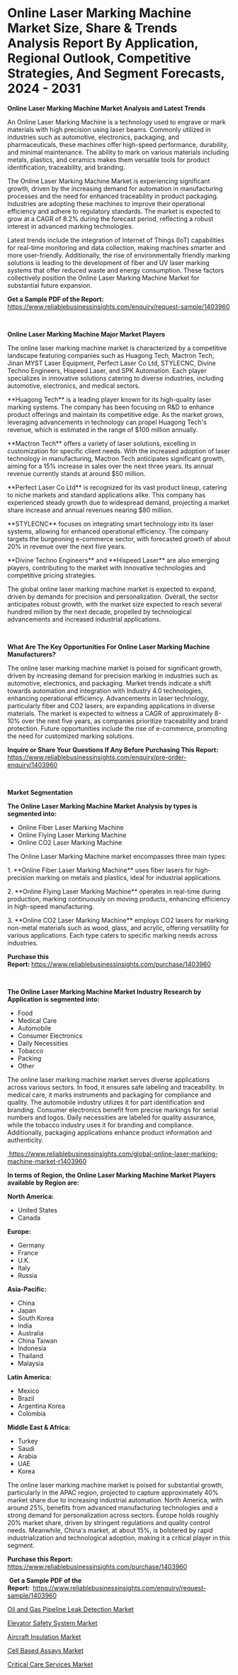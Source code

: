 <p><h1>Online Laser Marking Machine Market Size, Share & Trends Analysis Report By Application, Regional Outlook, Competitive Strategies, And Segment Forecasts, 2024 - 2031</h1></p><p><strong>Online Laser Marking Machine Market Analysis and Latest Trends</strong></p>
<p><p>An Online Laser Marking Machine is a technology used to engrave or mark materials with high precision using laser beams. Commonly utilized in industries such as automotive, electronics, packaging, and pharmaceuticals, these machines offer high-speed performance, durability, and minimal maintenance. The ability to mark on various materials including metals, plastics, and ceramics makes them versatile tools for product identification, traceability, and branding.</p><p>The Online Laser Marking Machine Market is experiencing significant growth, driven by the increasing demand for automation in manufacturing processes and the need for enhanced traceability in product packaging. Industries are adopting these machines to improve their operational efficiency and adhere to regulatory standards. The market is expected to grow at a CAGR of 8.2% during the forecast period, reflecting a robust interest in advanced marking technologies.</p><p>Latest trends include the integration of Internet of Things (IoT) capabilities for real-time monitoring and data collection, making machines smarter and more user-friendly. Additionally, the rise of environmentally friendly marking solutions is leading to the development of fiber and UV laser marking systems that offer reduced waste and energy consumption. These factors collectively position the Online Laser Marking Machine Market for substantial future expansion.</p></p>
<p><strong>Get a Sample PDF of the Report:&nbsp;</strong> <a href="https://www.reliablebusinessinsights.com/enquiry/request-sample/1403960?utm_campaign=1787&utm_medium=2&utm_source=Github&utm_content=ia&utm_term=23102024&utm_id=online-laser-marking-machine">https://www.reliablebusinessinsights.com/enquiry/request-sample/1403960</a></p>
<p>&nbsp;</p>
<p><strong>Online Laser Marking Machine Major Market Players</strong></p>
<p><p>The online laser marking machine market is characterized by a competitive landscape featuring companies such as Huagong Tech, Mactron Tech, Jinan MYST Laser Equipment, Perfect Laser Co Ltd, STYLECNC, Divine Techno Engineers, Hispeed Laser, and SPK Automation. Each player specializes in innovative solutions catering to diverse industries, including automotive, electronics, and medical sectors.</p><p>**Huagong Tech** is a leading player known for its high-quality laser marking systems. The company has been focusing on R&D to enhance product offerings and maintain its competitive edge. As the market grows, leveraging advancements in technology can propel Huagong Tech's revenue, which is estimated in the range of $100 million annually.</p><p>**Mactron Tech** offers a variety of laser solutions, excelling in customization for specific client needs. With the increased adoption of laser technology in manufacturing, Mactron Tech anticipates significant growth, aiming for a 15% increase in sales over the next three years. Its annual revenue currently stands at around $50 million.</p><p>**Perfect Laser Co Ltd** is recognized for its vast product lineup, catering to niche markets and standard applications alike. This company has experienced steady growth due to widespread demand, projecting a market share increase and annual revenues nearing $80 million.</p><p>**STYLECNC** focuses on integrating smart technology into its laser systems, allowing for enhanced operational efficiency. The company targets the burgeoning e-commerce sector, with forecasted growth of about 20% in revenue over the next five years.</p><p>**Divine Techno Engineers** and **Hispeed Laser** are also emerging players, contributing to the market with innovative technologies and competitive pricing strategies.</p><p>The global online laser marking machine market is expected to expand, driven by demands for precision and personalization. Overall, the sector anticipates robust growth, with the market size expected to reach several hundred million by the next decade, propelled by technological advancements and increased industrial applications.</p></p>
<p>&nbsp;</p>
<p><strong>What Are The Key Opportunities For Online Laser Marking Machine Manufacturers?</strong></p>
<p><p>The online laser marking machine market is poised for significant growth, driven by increasing demand for precision marking in industries such as automotive, electronics, and packaging. Market trends indicate a shift towards automation and integration with Industry 4.0 technologies, enhancing operational efficiency. Advancements in laser technology, particularly fiber and CO2 lasers, are expanding applications in diverse materials. The market is expected to witness a CAGR of approximately 8-10% over the next five years, as companies prioritize traceability and brand protection. Future opportunities include the rise of e-commerce, promoting the need for customized marking solutions.</p></p>
<p><strong>Inquire or Share Your Questions If Any Before Purchasing This Report:</strong> <a href="https://www.reliablebusinessinsights.com/enquiry/pre-order-enquiry/1403960?utm_campaign=1787&utm_medium=2&utm_source=Github&utm_content=ia&utm_term=23102024&utm_id=online-laser-marking-machine">https://www.reliablebusinessinsights.com/enquiry/pre-order-enquiry/1403960</a></p>
<p>&nbsp;</p>
<p><strong>Market Segmentation</strong></p>
<p><strong>The Online Laser Marking Machine Market Analysis by types is segmented into:</strong></p>
<p><ul><li>Online Fiber Laser Marking Machine</li><li>Online Flying Laser Marking Machine</li><li>Online CO2 Laser Marking Machine</li></ul></p>
<p><p>The Online Laser Marking Machine market encompasses three main types: </p><p>1. **Online Fiber Laser Marking Machine** uses fiber lasers for high-precision marking on metals and plastics, ideal for industrial applications.</p><p>2. **Online Flying Laser Marking Machine** operates in real-time during production, marking continuously on moving products, enhancing efficiency in high-speed manufacturing.</p><p>3. **Online CO2 Laser Marking Machine** employs CO2 lasers for marking non-metal materials such as wood, glass, and acrylic, offering versatility for various applications. Each type caters to specific marking needs across industries.</p></p>
<p><strong>Purchase this Report:&nbsp;</strong><a href="https://www.reliablebusinessinsights.com/purchase/1403960?utm_campaign=1787&utm_medium=2&utm_source=Github&utm_content=ia&utm_term=23102024&utm_id=online-laser-marking-machine">https://www.reliablebusinessinsights.com/purchase/1403960</a></p>
<p>&nbsp;</p>
<p><strong>The Online Laser Marking Machine Market Industry Research by Application is segmented into:</strong></p>
<p><ul><li>Food</li><li>Medical Care</li><li>Automobile</li><li>Consumer Electronics</li><li>Daily Necessities</li><li>Tobacco</li><li>Packing</li><li>Other</li></ul></p>
<p><p>The online laser marking machine market serves diverse applications across various sectors. In food, it ensures safe labeling and traceability. In medical care, it marks instruments and packaging for compliance and quality. The automobile industry utilizes it for part identification and branding. Consumer electronics benefit from precise markings for serial numbers and logos. Daily necessities are labeled for quality assurance, while the tobacco industry uses it for branding and compliance. Additionally, packaging applications enhance product information and authenticity.</p></p>
<p><a href="https://www.reliablebusinessinsights.com/global-online-laser-marking-machine-market-r1403960?utm_campaign=1787&utm_medium=2&utm_source=Github&utm_content=ia&utm_term=23102024&utm_id=online-laser-marking-machine">&nbsp;https://www.reliablebusinessinsights.com/global-online-laser-marking-machine-market-r1403960</a></p>
<p><strong>In terms of Region, the Online Laser Marking Machine Market Players available by Region are:</strong></p>
<p>
    <p> <strong> North America: </strong>
        <ul>
            <li>United States</li>
            <li>Canada</li>
        </ul>
        </p> 
    <p> <strong> Europe: </strong>
        <ul>
            <li>Germany</li>
            <li>France</li>
            <li>U.K.</li>
            <li>Italy</li>
            <li>Russia</li>
        </ul>
        </p> 
    <p> <strong> Asia-Pacific: </strong>
        <ul>
            <li>China</li>
            <li>Japan</li>
            <li>South Korea</li>
            <li>India</li>
            <li>Australia</li>
            <li>China Taiwan</li>
            <li>Indonesia</li>
            <li>Thailand</li>
            <li>Malaysia</li>
        </ul>
        </p> 
    <p> <strong> Latin America: </strong>
        <ul>
            <li>Mexico</li>
            <li>Brazil</li>
            <li>Argentina Korea</li>
            <li>Colombia</li>
        </ul>
        </p> 
    <p> <strong> Middle East & Africa: </strong>
        <ul>
            <li>Turkey</li>
            <li>Saudi</li>
            <li>Arabia</li>
            <li>UAE</li>
            <li>Korea</li>
        </ul>
    </p>
    </p>
<p><p>The online laser marking machine market is poised for substantial growth, particularly in the APAC region, projected to capture approximately 40% market share due to increasing industrial automation. North America, with around 25%, benefits from advanced manufacturing technologies and a strong demand for personalization across sectors. Europe holds roughly 20% market share, driven by stringent regulations and quality control needs. Meanwhile, China's market, at about 15%, is bolstered by rapid industrialization and technological adoption, making it a critical player in this segment.</p></p>
<p><strong>Purchase this Report: </strong><a href="https://www.reliablebusinessinsights.com/purchase/1403960?utm_campaign=1787&utm_medium=2&utm_source=Github&utm_content=ia&utm_term=23102024&utm_id=online-laser-marking-machine">https://www.reliablebusinessinsights.com/purchase/1403960</a></p>
<p>&nbsp;<strong>Get a Sample PDF of the Report:&nbsp;&nbsp;</strong><a href="https://www.reliablebusinessinsights.com/enquiry/request-sample/1403960?utm_campaign=1787&utm_medium=2&utm_source=Github&utm_content=ia&utm_term=23102024&utm_id=online-laser-marking-machine">https://www.reliablebusinessinsights.com/enquiry/request-sample/1403960</a></p>
<p><strong></strong></p>
<p><p><a href="https://www.linkedin.com/pulse/oil-gas-pipeline-leak-detection-ecosystem-mapping-innovation-bwi3c?utm_campaign=1787&utm_medium=2&utm_source=Github&utm_content=ia&utm_term=23102024&utm_id=online-laser-marking-machine">Oil and Gas Pipeline Leak Detection Market</a></p><p><a href="https://www.linkedin.com/pulse/elevator-safety-system-market-research-report-2024-2031-9p8wc?utm_campaign=1787&utm_medium=2&utm_source=Github&utm_content=ia&utm_term=23102024&utm_id=online-laser-marking-machine">Elevator Safety System Market</a></p><p><a href="https://www.linkedin.com/pulse/global-aircraft-insulation-market-trends-insights-growth-opportunities-qrvkc?utm_campaign=1787&utm_medium=2&utm_source=Github&utm_content=ia&utm_term=23102024&utm_id=online-laser-marking-machine">Aircraft Insulation Market</a></p><p><a href="https://www.linkedin.com/pulse/future-cell-based-assays-market-global-forecast-trends-2024-amwbc?utm_campaign=1787&utm_medium=2&utm_source=Github&utm_content=ia&utm_term=23102024&utm_id=online-laser-marking-machine">Cell Based Assays Market</a></p><p><a href="https://www.linkedin.com/pulse/global-critical-care-services-market-share-growth-opportunities-nlugc?utm_campaign=1787&utm_medium=2&utm_source=Github&utm_content=ia&utm_term=23102024&utm_id=online-laser-marking-machine">Critical Care Services Market</a></p></p>